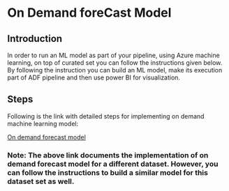 # On Demand foreCast Model

## Introduction


In order to run an ML model as part of your pipeline, using Azure machine learning, on top of curated set you can follow the instructions given below. By following the instruction you can build an ML model, make its execution part of ADF pipeline and then use power BI for visualization. 

## Steps

Following is the link with detailed steps for implementing on demand machine learning model:

[On demand forecast model](../../newyork-times/on-demand-forecast-model/Readme.md)


### Note: The above link documents the implementation of on demand forecast model for a different dataset. However, you can follow the instructions to build a similar model for this dataset set as well. 
